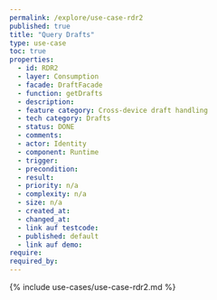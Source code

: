 ```yaml
---
permalink: /explore/use-case-rdr2
published: true
title: "Query Drafts"
type: use-case
toc: true
properties:
  - id: RDR2
  - layer: Consumption
  - facade: DraftFacade
  - function: getDrafts
  - description:
  - feature category: Cross-device draft handling
  - tech category: Drafts
  - status: DONE
  - comments:
  - actor: Identity
  - component: Runtime
  - trigger:
  - precondition:
  - result:
  - priority: n/a
  - complexity: n/a
  - size: n/a
  - created_at:
  - changed_at:
  - link auf testcode:
  - published: default
  - link auf demo:
require:
required_by:
---
```


{% include use-cases/use-case-rdr2.md %}
